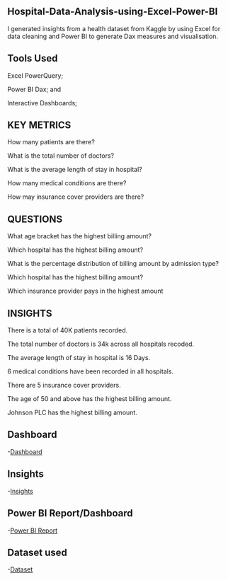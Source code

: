 ## Hospital-Data-Analysis-using-Excel-Power-BI
I generated insights from a health dataset from Kaggle by using Excel for data cleaning and Power BI to generate Dax measures and visualisation.

## Tools Used
Excel PowerQuery;

Power BI Dax; and

Interactive Dashboards;

## KEY METRICS
How many patients are there?

What is the total number of doctors?

What is the average length of stay in hospital?

How many medical conditions are there?

How may insurance cover providers are there? 

## QUESTIONS
What age bracket has the highest billing amount?

Which hospital has the highest billing amount?

What is the percentage distribution of billing amount by admission type?

Which hospital has the highest billing amount?

Which insurance provider pays in the highest amount  

## INSIGHTS
There is a total of 40K patients recorded.

The total number of doctors is 34k across all hospitals recoded.

The average length of stay in hospital is 16 Days.

6 medical conditions have been recorded in all hospitals.

There are 5 insurance cover providers. 

The age of 50 and above has the highest billing amount.

Johnson PLC has the highest billing amount.

## Dashboard
-<a href= "https://github.com/iganabrian/Hospital-Data-Analysis-using-Excel-Power-BI/blob/main/Dashboard.PNG">Dashboard<a>

## Insights
-<a href= "https://github.com/iganabrian/Hospital-Data-Analysis-using-Excel-Power-BI/blob/main/Insights.PNG">Insights<a>

## Power BI Report/Dashboard
-<a href= "https://github.com/iganabrian/Hospital-Data-Analysis-using-Excel-Power-BI/blob/main/Dashboard.pbix">Power BI Report<a>


## Dataset used
-<a href= "https://www.kaggle.com/datasets/prasad22/healthcare-dataset">Dataset<a>


